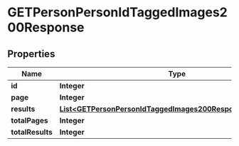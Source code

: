 

# GETPersonPersonIdTaggedImages200Response


## Properties

| Name | Type | Description | Notes |
|------------ | ------------- | ------------- | -------------|
|**id** | **Integer** |  |  [optional] |
|**page** | **Integer** |  |  [optional] |
|**results** | [**List&lt;GETPersonPersonIdTaggedImages200ResponseResultsInner&gt;**](GETPersonPersonIdTaggedImages200ResponseResultsInner.md) |  |  [optional] |
|**totalPages** | **Integer** |  |  [optional] |
|**totalResults** | **Integer** |  |  [optional] |



